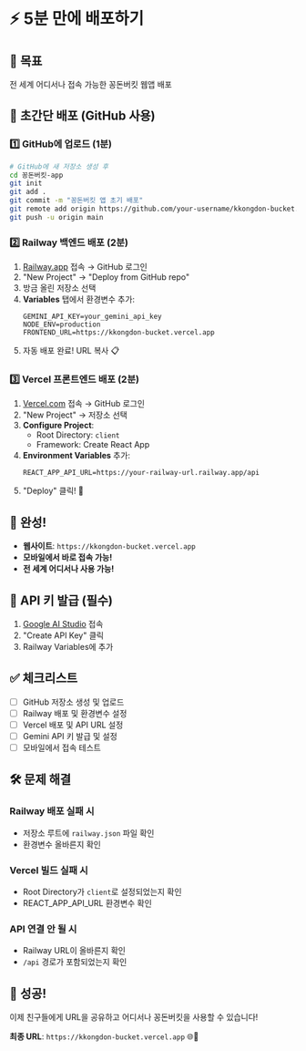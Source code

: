 # ⚡ 5분 만에 배포하기

## 🎯 목표
전 세계 어디서나 접속 가능한 꽁돈버킷 웹앱 배포

## 🚀 초간단 배포 (GitHub 사용)

### 1️⃣ GitHub에 업로드 (1분)
```bash
# GitHub에 새 저장소 생성 후
cd 꽁돈버킷-app
git init
git add .
git commit -m "꽁돈버킷 앱 초기 배포"
git remote add origin https://github.com/your-username/kkongdon-bucket.git
git push -u origin main
```

### 2️⃣ Railway 백엔드 배포 (2분)
1. [Railway.app](https://railway.app) 접속 → GitHub 로그인
2. "New Project" → "Deploy from GitHub repo"
3. 방금 올린 저장소 선택
4. **Variables** 탭에서 환경변수 추가:
   ```
   GEMINI_API_KEY=your_gemini_api_key
   NODE_ENV=production
   FRONTEND_URL=https://kkongdon-bucket.vercel.app
   ```
5. 자동 배포 완료! URL 복사 📋

### 3️⃣ Vercel 프론트엔드 배포 (2분)
1. [Vercel.com](https://vercel.com) 접속 → GitHub 로그인
2. "New Project" → 저장소 선택
3. **Configure Project**:
   - Root Directory: `client`
   - Framework: Create React App
4. **Environment Variables** 추가:
   ```
   REACT_APP_API_URL=https://your-railway-url.railway.app/api
   ```
5. "Deploy" 클릭! 🎉

## 📱 완성!

- **웹사이트**: `https://kkongdon-bucket.vercel.app`
- **모바일에서 바로 접속 가능!**
- **전 세계 어디서나 사용 가능!**

## 🔑 API 키 발급 (필수)

1. [Google AI Studio](https://makersuite.google.com/app/apikey) 접속
2. "Create API Key" 클릭
3. Railway Variables에 추가

## ✅ 체크리스트

- [ ] GitHub 저장소 생성 및 업로드
- [ ] Railway 배포 및 환경변수 설정
- [ ] Vercel 배포 및 API URL 설정
- [ ] Gemini API 키 발급 및 설정
- [ ] 모바일에서 접속 테스트

## 🛠 문제 해결

### Railway 배포 실패 시
- 저장소 루트에 `railway.json` 파일 확인
- 환경변수 올바른지 확인

### Vercel 빌드 실패 시
- Root Directory가 `client`로 설정되었는지 확인
- REACT_APP_API_URL 환경변수 확인

### API 연결 안 될 시
- Railway URL이 올바른지 확인
- `/api` 경로가 포함되었는지 확인

## 🎉 성공!

이제 친구들에게 URL을 공유하고 어디서나 꽁돈버킷을 사용할 수 있습니다!

**최종 URL**: `https://kkongdon-bucket.vercel.app` 🌐📱
